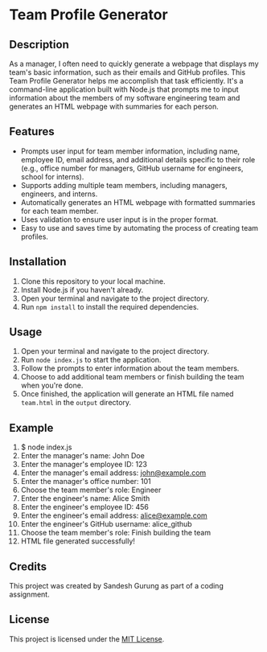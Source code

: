 # Team Profile Generator

## Description
As a manager, I often need to quickly generate a webpage that displays my team's basic information, such as their emails and GitHub profiles. This Team Profile Generator helps me accomplish that task efficiently. It's a command-line application built with Node.js that prompts me to input information about the members of my software engineering team and generates an HTML webpage with summaries for each person.

## Features
- Prompts user input for team member information, including name, employee ID, email address, and additional details specific to their role (e.g., office number for managers, GitHub username for engineers, school for interns).
- Supports adding multiple team members, including managers, engineers, and interns.
- Automatically generates an HTML webpage with formatted summaries for each team member.
- Uses validation to ensure user input is in the proper format.
- Easy to use and saves time by automating the process of creating team profiles.

## Installation
1. Clone this repository to your local machine.
2. Install Node.js if you haven't already.
3. Open your terminal and navigate to the project directory.
4. Run `npm install` to install the required dependencies.

## Usage
1. Open your terminal and navigate to the project directory.
2. Run `node index.js` to start the application.
3. Follow the prompts to enter information about the team members.
4. Choose to add additional team members or finish building the team when you're done.
5. Once finished, the application will generate an HTML file named `team.html` in the `output` directory.

## Example
1. $ node index.js
2. Enter the manager's name: John Doe
3. Enter the manager's employee ID: 123
4. Enter the manager's email address: john@example.com
5. Enter the manager's office number: 101
6. Choose the team member's role: Engineer
7. Enter the engineer's name: Alice Smith
8.  Enter the engineer's employee ID: 456
9.  Enter the engineer's email address: alice@example.com
10. Enter the engineer's GitHub username: alice_github
11. Choose the team member's role: Finish building the team
12. HTML file generated successfully!


## Credits
This project was created by Sandesh Gurung as part of a coding assignment.

## License
This project is licensed under the [MIT License](LICENSE).
